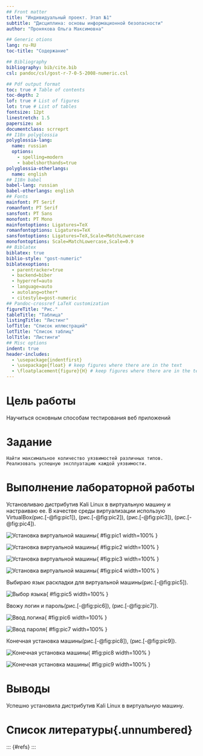 ```yaml
---
## Front matter
title: "Индивидуальный проект. Этап №1"
subtitle: "Дисциплина: основы информационной безопасности"
author: "Пронякова Ольга Максимовна"

## Generic otions
lang: ru-RU
toc-title: "Содержание"

## Bibliography
bibliography: bib/cite.bib
csl: pandoc/csl/gost-r-7-0-5-2008-numeric.csl

## Pdf output format
toc: true # Table of contents
toc-depth: 2
lof: true # List of figures
lot: true # List of tables
fontsize: 12pt
linestretch: 1.5
papersize: a4
documentclass: scrreprt
## I18n polyglossia
polyglossia-lang:
  name: russian
  options:
	- spelling=modern
	- babelshorthands=true
polyglossia-otherlangs:
  name: english
## I18n babel
babel-lang: russian
babel-otherlangs: english
## Fonts
mainfont: PT Serif
romanfont: PT Serif
sansfont: PT Sans
monofont: PT Mono
mainfontoptions: Ligatures=TeX
romanfontoptions: Ligatures=TeX
sansfontoptions: Ligatures=TeX,Scale=MatchLowercase
monofontoptions: Scale=MatchLowercase,Scale=0.9
## Biblatex
biblatex: true
biblio-style: "gost-numeric"
biblatexoptions:
  - parentracker=true
  - backend=biber
  - hyperref=auto
  - language=auto
  - autolang=other*
  - citestyle=gost-numeric
## Pandoc-crossref LaTeX customization
figureTitle: "Рис."
tableTitle: "Таблица"
listingTitle: "Листинг"
lofTitle: "Список иллюстраций"
lotTitle: "Список таблиц"
lolTitle: "Листинги"
## Misc options
indent: true
header-includes:
  - \usepackage{indentfirst}
  - \usepackage{float} # keep figures where there are in the text
  - \floatplacement{figure}{H} # keep figures where there are in the text
---
```


# Цель работы

Научиться основным способам тестирования веб приложений

# Задание


    Найти максимальное количество уязвимостей различных типов.
    Реализовать успешную эксплуатацию каждой уязвимости.

# Выполнение лабораторной работы

Установливаю дистрибутив Kali Linux в виртуальную машину и настраиваю ее. В качестве среды виртуализации использую VirtualBox(рис.[-@fig:pic1]), (рис.[-@fig:pic2]), (рис.[-@fig:pic3]), (рис.[-@fig:pic4]).

![Установка виртуальной машины](image/pic1.jpeg){ #fig:pic1 width=100% }

![Установка виртуальной машины](image/pic2.jpeg){ #fig:pic2 width=100% }

![Установка виртуальной машины](image/pic3.jpeg){ #fig:pic3 width=100% }

![Установка виртуальной машины](image/pic4.jpeg){ #fig:pic4 width=100% }

Выбираю язык раскладки для виртуальной машины(рис.[-@fig:pic5]).

![Выбор языка](image/pic5.jpeg){ #fig:pic5 width=100% }

Ввожу логин и пароль(рис.[-@fig:pic6]), (рис.[-@fig:pic7]).

![Ввод логина](image/pic6.jpeg){ #fig:pic6 width=100% }

![Ввод пароля](image/pic7.jpeg){ #fig:pic7 width=100% }

Конечная установка машины(рис.[-@fig:pic8]), (рис.[-@fig:pic9]).

![Конечная установка машины](image/pic8.jpeg){ #fig:pic8 width=100% }

![Конечная установка машины](image/pic9.jpeg){ #fig:pic9 width=100% }

# Выводы

Успешно установила дистрибутив Kali Linux в виртуальную машину.

# Список литературы{.unnumbered}

::: {#refs}
:::
